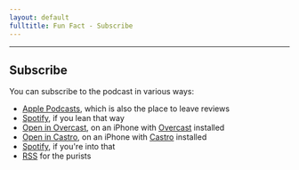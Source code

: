 ```yaml
---
layout: default
fulltitle: Fun Fact - Subscribe
---
```


-----------------
 
## Subscribe

You can subscribe to the podcast in various ways:

* [Apple Podcasts](https://itunes.apple.com/us/podcast/id1445347384), which is also the place to leave reviews
* [Spotify](https://open.spotify.com/show/70xMgN0rfpNr7vdlWFGFnv), if you lean that way
* [Open in Overcast](https://overcast.fm/itunes1445347384), on an iPhone with [Overcast](http://overcast.fm/) installed
* [Open in Castro](https://castro.fm/itunes/1445347384), on an iPhone with [Castro](http://castro.fm/) installed
* [Spotify](https://open.spotify.com/show/70xMgN0rfpNr7vdlWFGFnv?si=dZ2Ue5-2SQiDAyGdnZCeQA), if you're into that
* [RSS](/feed/) for the purists
